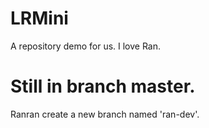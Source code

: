 # LRMini
A repository demo for us.
I love Ran.
# Still in branch master.
Ranran create a new branch named 'ran-dev'.